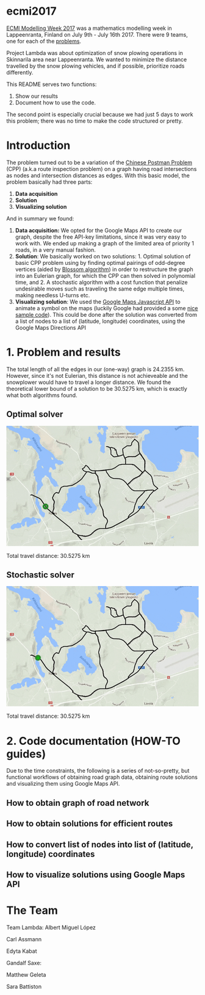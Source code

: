 # ecmi2017

[ECMI Modelling Week 2017](http://www.mafy.lut.fi/ECMIMW2017/) was a mathematics modelling week in Lappeenranta, Finland on July 9th - July 16th 2017. There were 9 teams, one for each of the [problems](http://www.mafy.lut.fi/ECMIMW2017/index.php?page=problems).

Project Lambda was about optimization of snow plowing operations in Skinnarila area near Lappeenranta. We wanted to minimize the distance travelled by the snow plowing vehicles, and if possible, prioritize roads differently.

This README serves two functions:
1. Show our results
2. Document how to use the code.

The second point is especially crucial because we had just 5 days to work this problem; there was no time to make the code structured or pretty.

# Introduction

The problem turned out to be a variation of the [Chinese Postman Problem](https://en.wikipedia.org/wiki/Route_inspection_problem) (CPP) (a.k.a route inspection problem) on a graph having road intersections as nodes and intersection distances as edges. With this basic model, the problem basically had three parts:

1. **Data acquisition**
2. **Solution**
3. **Visualizing solution**

And in summary we found:

1. **Data acquisition:** We opted for the Google Maps API to create our graph, despite the free API-key limitations, since it was very easy to work with. We ended up making a graph of the limited area of priority 1 roads, in a very manual fashion.
2. **Solution**: We basically worked on two solutions: 1. Optimal solution of basic CPP problem using by finding optimal pairings of odd-degree vertices (aided by [Blossom algorithm](https://en.wikipedia.org/wiki/Blossom_algorithm)) in order to restructure the graph into an Eulerian graph, for which the CPP can then solved in polynomial time, and 2. A stochastic algorithm with a cost function that penalize undesirable moves such as traveling the same edge multiple times, making needless U-turns etc.
3. **Visualizing solution**: We used the [Google Maps Javascript API](https://developers.google.com/maps/documentation/javascript/) to animate a symbol on the maps (luckily Google had provided a some [nice sample code](https://developers.google.com/maps/documentation/javascript/examples/overlay-symbol-animate)). This could be done after the solution was converted from a list of nodes to a list of (latitude, longitude) coordinates, using the Google Maps Directions API

# 1. Problem and results
The total length of all the edges in our (one-way) graph is 24.2355 km.
However, since it's not Eulerian, this distance is not achieveable and the snowplower would have to travel a longer distance. We found the theoretical lower bound of a solution to be 30.5275 km, which is exactly what both algorithms found.

## Optimal solver
![Alberithm solution](https://github.com/GandalfSaxe/ecmi2017/blob/master/map-plotting/animation/animation-videos/final-animation-videos/alberithm.gif?raw=true)

Total travel distance: 30.5275 km

## Stochastic solver
![Carlgorithm solution](https://github.com/GandalfSaxe/ecmi2017/blob/master/map-plotting/animation/animation-videos/final-animation-videos/carlgorithm.gif?raw=true)

Total travel distance: 30.5275 km


# 2. Code documentation (HOW-TO guides)
Due to the time constraints, the following is a series of not-so-pretty, but functional workflows of obtaining road graph data, obtaining route solutions and visualizing them using Google Maps API.

## How to obtain graph of road network

## How to obtain solutions for efficient routes

## How to convert list of nodes into list of (latitude, longitude) coordinates

## How to visualize solutions using Google Maps API


# The Team
Team Lambda:
Albert Miguel López

Carl Assmann

Edyta Kabat

Gandalf Saxe:

Matthew Geleta

Sara Battiston


